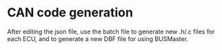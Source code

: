 # CAN code generation

After editing the json file, use the batch file to generate new .h/.c files for each ECU, and to generate a new DBF file for using BUSMaster.
